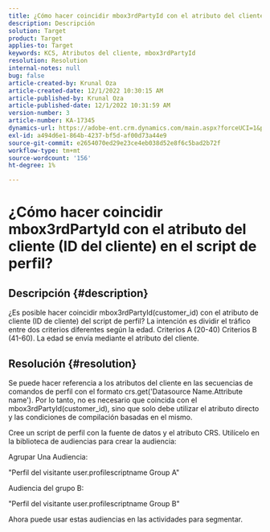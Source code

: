 ```yaml
---
title: ¿Cómo hacer coincidir mbox3rdPartyId con el atributo del cliente (ID del cliente) en el script de perfil?
description: Descripción
solution: Target
product: Target
applies-to: Target
keywords: KCS, Atributos del cliente, mbox3rdPartyId
resolution: Resolution
internal-notes: null
bug: false
article-created-by: Krunal Oza
article-created-date: 12/1/2022 10:30:15 AM
article-published-by: Krunal Oza
article-published-date: 12/1/2022 10:31:59 AM
version-number: 3
article-number: KA-17345
dynamics-url: https://adobe-ent.crm.dynamics.com/main.aspx?forceUCI=1&pagetype=entityrecord&etn=knowledgearticle&id=b716a81f-6371-ed11-9561-6045bd006a22
exl-id: a494d6e1-864b-4237-bf5d-af00d73a44e9
source-git-commit: e2654070ed29e23ce4eb038d52e8f6c5bad2b72f
workflow-type: tm+mt
source-wordcount: '156'
ht-degree: 1%

---
```


# ¿Cómo hacer coincidir mbox3rdPartyId con el atributo del cliente (ID del cliente) en el script de perfil?

## Descripción {#description}

¿Es posible hacer coincidir mbox3rdPartyId(customer_id) con el atributo de cliente (ID de cliente) del script de perfil? La intención es dividir el tráfico entre dos criterios diferentes según la edad. Criterios A (20-40) Criterios B (41-60). La edad se envía mediante el atributo del cliente.

## Resolución {#resolution}


Se puede hacer referencia a los atributos del cliente en las secuencias de comandos de perfil con el formato crs.get(&#39;Datasource Name.Attribute name&#39;). Por lo tanto, no es necesario que coincida con el mbox3rdPartyId(customer_id), sino que solo debe utilizar el atributo directo y las condiciones de compilación basadas en el mismo.

Cree un script de perfil con la fuente de datos y el atributo CRS. Utilícelo en la biblioteca de audiencias para crear la audiencia:

Agrupar Una Audiencia:

&quot;Perfil del visitante user.profilescriptname Group A&quot;

Audiencia del grupo B:

&quot;Perfil del visitante user.profilescriptname Group B&quot;

Ahora puede usar estas audiencias en las actividades para segmentar.
